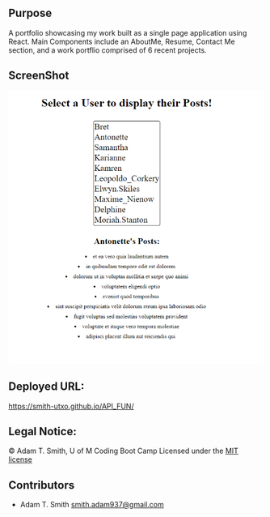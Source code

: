 ## Purpose
A portfolio showcasing my work built as a single page application using React. Main Components include an AboutMe, Resume, Contact Me section, and a work portflio comprised of 6 recent projects. 

## ScreenShot
![](assets/screenshot.PNG)

## Deployed URL: 
https://smith-utxo.github.io/API_FUN/

## Legal Notice: 
 © Adam T. Smith, U of M Coding Boot Camp 
Licensed under the [MIT license](LICENSE)

## Contributors
- Adam T. Smith <smith.adam937@gmail.com> 